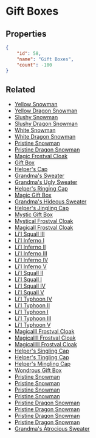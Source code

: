 # Gift Boxes

<no description available>

## Properties

```json
{
    "id": 58,
    "name": "Gift Boxes",
    "count": -100
}
```

## Related

- [Yellow Snowman](../items/1347-yellow-snowman.md)
- [Yellow Dragon Snowman](../items/1348-yellow-dragon-snowman.md)
- [Slushy Snowman](../items/1349-slushy-snowman.md)
- [Slushy Dragon Snowman](../items/1350-slushy-dragon-snowman.md)
- [White Snowman](../items/1351-white-snowman.md)
- [White Dragon Snowman](../items/1352-white-dragon-snowman.md)
- [Pristine Snowman](../items/1353-pristine-snowman.md)
- [Pristine Dragon Snowman](../items/1354-pristine-dragon-snowman.md)
- [Magic Frostval Cloak](../items/1355-magic-frostval-cloak.md)
- [Gift Box](../items/3310-gift-box.md)
- [Helper's Cap](../items/3311-helper-s-cap.md)
- [Grandma's Sweater](../items/3312-grandma-s-sweater.md)
- [Grandma's Ugly Sweater](../items/3334-grandma-s-ugly-sweater.md)
- [Helper's Ringing Cap](../items/3335-helper-s-ringing-cap.md)
- [Magic Gift Box](../items/3336-magic-gift-box.md)
- [Grandma's Hideous Sweater](../items/3337-grandma-s-hideous-sweater.md)
- [Helper's Jingling Cap](../items/3338-helper-s-jingling-cap.md)
- [Mystic Gift Box](../items/3339-mystic-gift-box.md)
- [Mystical Frostval Cloak](../items/3373-mystical-frostval-cloak.md)
- [Magicall Frostval Cloak](../items/3374-magicall-frostval-cloak.md)
- [Li'l Squall III](../items/4723-li-l-squall-iii.md)
- [Li'l Inferno I](../items/4722-li-l-inferno-i.md)
- [Li'l Inferno II](../items/4725-li-l-inferno-ii.md)
- [Li'l Inferno III](../items/4767-li-l-inferno-iii.md)
- [Li'l Inferno IV](../items/4768-li-l-inferno-iv.md)
- [Li'l Inferno V](../items/13144-li-l-inferno-v.md)
- [Li'l Squall II](../items/4726-li-l-squall-ii.md)
- [Li'l Squall I](../items/4765-li-l-squall-i.md)
- [Li'l Squall IV](../items/4769-li-l-squall-iv.md)
- [Li'l Squall V](../items/13145-li-l-squall-v.md)
- [Li'l Typhoon IV](../items/4724-li-l-typhoon-iv.md)
- [Li'l Typhoon II](../items/4727-li-l-typhoon-ii.md)
- [Li'l Typhoon I](../items/4764-li-l-typhoon-i.md)
- [Li'l Typhoon III](../items/4766-li-l-typhoon-iii.md)
- [Li'l Typhoon V](../items/13146-li-l-typhoon-v.md)
- [Magicalll Frostval Cloak](../items/13147-magicalll-frostval-cloak.md)
- [Magicallll Frostval Cloak](../items/13148-magicallll-frostval-cloak.md)
- [Magicalllll Frostval Cloak](../items/13149-magicalllll-frostval-cloak.md)
- [Helper's Singling Cap](../items/13150-helper-s-singling-cap.md)
- [Helper's Tingling Cap](../items/13151-helper-s-tingling-cap.md)
- [Helper's Mingling Cap](../items/13152-helper-s-mingling-cap.md)
- [Wondrous Gift Box](../items/13153-wondrous-gift-box.md)
- [Pristine Snowman](../items/13154-pristine-snowman.md)
- [Pristine Snowman](../items/13155-pristine-snowman.md)
- [Pristine Snowman](../items/13156-pristine-snowman.md)
- [Pristine Snowman](../items/13157-pristine-snowman.md)
- [Pristine Dragon Snowman](../items/13158-pristine-dragon-snowman.md)
- [Pristine Dragon Snowman](../items/13159-pristine-dragon-snowman.md)
- [Pristine Dragon Snowman](../items/13160-pristine-dragon-snowman.md)
- [Pristine Dragon Snowman](../items/13161-pristine-dragon-snowman.md)
- [Grandma's Atrocious Sweater](../items/13143-grandma-s-atrocious-sweater.md)

